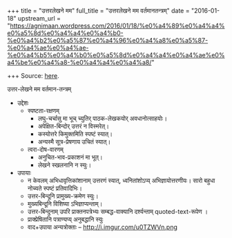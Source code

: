 +++
title = "उत्तरलेखने मम"
full_title = "उत्तरलेखने मम वर्तमानतन्त्रम्"
date = "2016-01-18"
upstream_url = "https://agnimaan.wordpress.com/2016/01/18/%e0%a4%89%e0%a4%a4%e0%a5%8d%e0%a4%a4%e0%a4%b0-%e0%a4%b2%e0%a5%87%e0%a4%96%e0%a4%a8%e0%a5%87-%e0%a4%ae%e0%a4%ae-%e0%a4%b5%e0%a4%b0%e0%a5%8d%e0%a4%a4%e0%a4%ae%e0%a4%be%e0%a4%a8-%e0%a4%a4%e0%a4%a8/"

+++
Source: [here](https://agnimaan.wordpress.com/2016/01/18/%e0%a4%89%e0%a4%a4%e0%a5%8d%e0%a4%a4%e0%a4%b0-%e0%a4%b2%e0%a5%87%e0%a4%96%e0%a4%a8%e0%a5%87-%e0%a4%ae%e0%a4%ae-%e0%a4%b5%e0%a4%b0%e0%a5%8d%e0%a4%a4%e0%a4%ae%e0%a4%be%e0%a4%a8-%e0%a4%a4%e0%a4%a8/).

उत्तर-लेखने मम वर्तमान-तन्त्रम्



-   उद्देशः
    -   स्पष्टता-रक्षणम्
        -   लघु-चर्चासु मा भूच् च्युतिर् पाठक-लेखकयोर् अवधानोत्साहयोः।
        -   अपेक्षित-बिन्दोर् उत्तरं न विस्मरेत्।
        -   कस्योत्तरे किमुक्तमिति स्पष्टं स्यात्।
        -   अन्यस्मै सूत्र-प्रेषणाय उचितं स्यात्।
    -   त्वरा-दोष-वारणम्
        -   अनुचित-भाव-प्रकाशनं मा भूत्।
        -   लेखने स्खलनानि न स्युः।
-   उपायाः
    -   न केवलम् अभिधावृत्तिकांशानाम् उत्तरणं स्यात्, ध्वनितांशोऽप्य्
        अभिज्ञायोत्तरणीयः। सारो बहुधा नोच्यते स्पष्टं प्रतिवादिभिः।
    -   उत्तर-बिन्दूनि प्रामुख्य-क्रमेण स्युः।
    -   मुख्यबिन्दूनि विशिष्या ऽभिज्ञाप्यन्ताम्।
    -   उत्तर-बिन्दुनाम् उपरि प्राक्तनपत्रेभ्यः सम्बद्ध-वाक्यानि
        दर्श्यन्ताम् quoted-text-रूपेण ।
    -   प्राक्प्रेषितानि पत्राण्यप्य् अनुबद्धानि स्युः
    -   वाद+उपाया अन्यत्रोक्ताः – <http://i.imgur.com/u0TZWVn.png>



